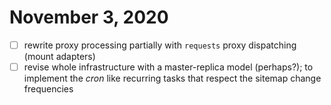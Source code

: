 # November 3, 2020

- [ ] rewrite proxy processing partially with ``requests`` proxy dispatching (mount adapters)
- [ ] revise whole infrastructure with a master-replica model (perhaps?); to implement the *cron* like recurring tasks that respect the sitemap change frequencies
